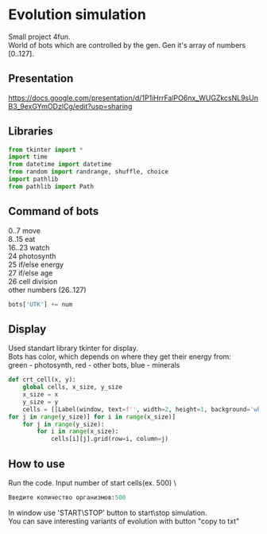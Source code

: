 # Evolution simulation

Small project 4fun.\
 World of bots which are controlled by the gen. Gen it's array of numbers [0..127]. 
## Presentation 
https://docs.google.com/presentation/d/1P1iHrrFalPO6nx_WUGZkcsNL9sUnB3_9exGYmODzlCg/edit?usp=sharing

## Libraries
```python
from tkinter import *
import time
from datetime import datetime
from random import randrange, shuffle, choice
import pathlib
from pathlib import Path
```
## Command of bots
0..7 move \
8..15 eat\
16..23 watch\
24 photosynth\
25 if/else energy\
27 if/else age\
26 cell division\
other numbers (26..127)
```python
bots['UTK'] += num
```
## Display
Used standart library tkinter for display. \
Bots has color, which depends on where they get their energy from: \
green - photosynth, red - other bots, blue - minerals
```python 
def crt_cell(x, y):                   
    global cells, x_size, y_size
    x_size = x
    y_size = y
    cells = [[Label(window, text=f'', width=2, height=1, background='white') 
for j in range(y_size)] for i in range(x_size)]
    for j in range(y_size):
        for i in range(x_size):
            cells[i][j].grid(row=i, column=j)
```

## How to use

Run the code. Input number of start cells(ex. 500) \
```python
Введите количество организмов:500
```
In window use 'START\STOP' button to start\stop simulation. \
You can save interesting variants of evolution with button "copy to txt"
